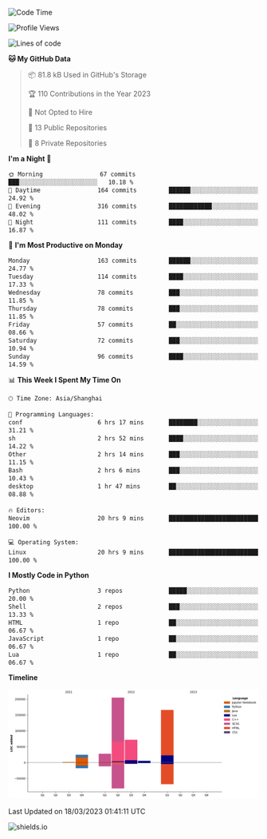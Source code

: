 <!--START_SECTION:waka-->
![Code Time](http://img.shields.io/badge/Code%20Time-226%20hrs%2056%20mins-blue)

![Profile Views](http://img.shields.io/badge/Profile%20Views-0-blue)

![Lines of code](https://img.shields.io/badge/From%20Hello%20World%20I%27ve%20Written-505.0%20thousand%20lines%20of%20code-blue)

**🐱 My GitHub Data** 

> 📦 81.8 kB Used in GitHub's Storage 
 > 
> 🏆 110 Contributions in the Year 2023
 > 
> 🚫 Not Opted to Hire
 > 
> 📜 13 Public Repositories 
 > 
> 🔑 8 Private Repositories 
 > 
**I'm a Night 🦉** 

```text
🌞 Morning                67 commits          ███░░░░░░░░░░░░░░░░░░░░░░   10.18 % 
🌆 Daytime                164 commits         ██████░░░░░░░░░░░░░░░░░░░   24.92 % 
🌃 Evening                316 commits         ████████████░░░░░░░░░░░░░   48.02 % 
🌙 Night                  111 commits         ████░░░░░░░░░░░░░░░░░░░░░   16.87 % 
```
📅 **I'm Most Productive on Monday** 

```text
Monday                   163 commits         ██████░░░░░░░░░░░░░░░░░░░   24.77 % 
Tuesday                  114 commits         ████░░░░░░░░░░░░░░░░░░░░░   17.33 % 
Wednesday                78 commits          ███░░░░░░░░░░░░░░░░░░░░░░   11.85 % 
Thursday                 78 commits          ███░░░░░░░░░░░░░░░░░░░░░░   11.85 % 
Friday                   57 commits          ██░░░░░░░░░░░░░░░░░░░░░░░   08.66 % 
Saturday                 72 commits          ███░░░░░░░░░░░░░░░░░░░░░░   10.94 % 
Sunday                   96 commits          ████░░░░░░░░░░░░░░░░░░░░░   14.59 % 
```


📊 **This Week I Spent My Time On** 

```text
🕑︎ Time Zone: Asia/Shanghai

💬 Programming Languages: 
conf                     6 hrs 17 mins       ████████░░░░░░░░░░░░░░░░░   31.21 % 
sh                       2 hrs 52 mins       ████░░░░░░░░░░░░░░░░░░░░░   14.22 % 
Other                    2 hrs 14 mins       ███░░░░░░░░░░░░░░░░░░░░░░   11.15 % 
Bash                     2 hrs 6 mins        ███░░░░░░░░░░░░░░░░░░░░░░   10.43 % 
desktop                  1 hr 47 mins        ██░░░░░░░░░░░░░░░░░░░░░░░   08.88 % 

🔥 Editors: 
Neovim                   20 hrs 9 mins       █████████████████████████   100.00 % 

💻 Operating System: 
Linux                    20 hrs 9 mins       █████████████████████████   100.00 % 
```

**I Mostly Code in Python** 

```text
Python                   3 repos             █████░░░░░░░░░░░░░░░░░░░░   20.00 % 
Shell                    2 repos             ███░░░░░░░░░░░░░░░░░░░░░░   13.33 % 
HTML                     1 repo              ██░░░░░░░░░░░░░░░░░░░░░░░   06.67 % 
JavaScript               1 repo              ██░░░░░░░░░░░░░░░░░░░░░░░   06.67 % 
Lua                      1 repo              ██░░░░░░░░░░░░░░░░░░░░░░░   06.67 % 
```



**Timeline**

![Lines of Code chart](https://raw.githubusercontent.com/kopp4/kopp4/main/assets/bar_graph.png)


 Last Updated on 18/03/2023 01:41:11 UTC
<!--END_SECTION:waka-->
![shields.io](https://img.shields.io/github/commit-activity/w/kopp4/kopp4?color=g&label=abusing%20bot&style=flat-square)
